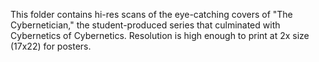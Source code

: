 This folder contains hi-res scans of the eye-catching covers of "The Cybernetician," the student-produced series that culminated with Cybernetics of Cybernetics. Resolution is high enough to print at 2x size (17x22) for posters.
